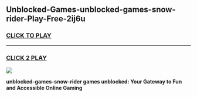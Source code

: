 
## Unblocked-Games-unblocked-games-snow-rider-Play-Free-2ij6u
<h3>
<a href="https://premium76.site?title=unblocked-games-snow-rider&ref=21A">CLICK TO PLAY</a></h3>
<hr>

<h3>
<a href="https://premium76.site?title=unblocked-games-snow-rider&ref=21A">CLICK 2 PLAY</a>
  
</h3>

<a href="https://premium76.site?title=unblocked-games-snow-rider&ref=21A"><img src="https://clearcache.store/games.png"></a>


**unblocked-games-snow-rider games unblocked: Your Gateway to Fun and Accessible Online Gaming**

